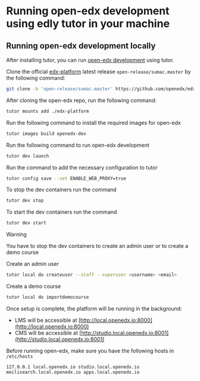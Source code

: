 # Running open-edx development using edly tutor in your machine

## Running open-edx development locally
After installing tutor, you can run [open-edx development](https://docs.tutor.edly.io/dev.html) using tutor.

Clone the official [edx-platform](https://github.com/openedx/edx-platform) latest release ```open-release/sumac.master```  by the following command:
```bash
git clone -b 'open-release/sumac.master' https://github.com/openedx/edx-platform.git
```

After cloning the open-edx repo, run the following command:
```bash
tutor mounts add ./edx-platform
```

Run the following command to install the required images for open-edx
```bash
tutor images build openedx-dev
```

Run the following command to run open-edx development
```bash
tutor dev launch
```

Run the command to add the necessary configuration to tutor
```bash
tutor config save --set ENABLE_WEB_PROXY=true
```

To stop the dev containers run the command
```bash
tutor dev stop
```

To start the dev containers run the command
```bash
tutor dev start
```

> [!WARNING]
> You have to stop the dev containers to create an admin user or to create a demo course

Create an admin user
```bash
tutor local do createuser --staff --superuser <username> <email>
```

Create a demo course
```bash
tutor local do importdemocourse
```

Once setup is complete, the platform will be running in the background:
- LMS will be accessible at [http://local.openedx.io:8000](http://local.openedx.io:8000)
- CMS will be accessible at [http://studio.local.openedx.io:8001](http://studio.local.openedx.io:8001)

Before running open-edx, make sure you have the following hosts in ```/etc/hosts```
```
127.0.0.1 local.openedx.io studio.local.openedx.io meilisearch.local.openedx.io apps.local.openedx.io
```



<!-- Optionally, You can test the open-edx development working perfectly by removing ```meilisearch.local.openedx.io``` from ```127.0.0.1 local.openedx.io studio.local.openedx.io meilisearch.local.openedx.io apps.local.openedx.io``` in ```/etc/hosts``` -->
